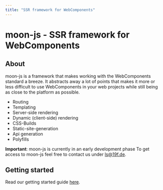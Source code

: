 ```yaml
---
title: "SSR framework for WebComponents"
---
```


# moon-js - SSR framework for WebComponents

## About

moon-js is a framework that makes working with the WebComponents standard a
breeze. It abstracts away a lot of points that makes it more or less
difficult to use WebComponents in your web projects while still being
as close to the platform as possible.

- Routing
- Templating
- Server-side rendering
- Dynamic (client-side) rendering
- CSS-Builds
- Static-site-generation
- Api generation
- Polyfills

**Important**: moon-js is currently in an early development phase To get access to
moon-js feel free to contact us under [ls@19f.de](mailto:ls@19f.de).

## Getting started

Read our getting started guide [here](/quick-start).
